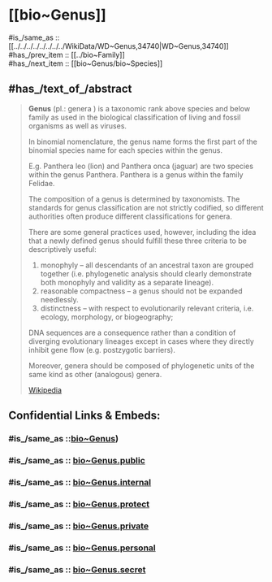 ﻿---
Commons_category: "Genera (biology)"
described_by_source: '[[_Standards/WikiData/WD~Brockhaus_and_Efron_Encyclopedic_Dictionary,602358]]'
different_from:
- '[[_Standards/WikiData/WD~grammatical_gender,162378]]'
- '[[_Standards/WikiData/WD~clan,211503]]'
- '[[_Standards/WikiData/WD~Genus,637121]]'
- '[[_Standards/WikiData/WD~Geslacht,11054337]]'
- '[[_Standards/WikiData/WD~ichnogenus,112082101]]'
- '[[_Standards/WikiData/WD~Geslecht,121080733]]'
- '[[_Standards/WikiData/WD~oogenus,125838332]]'
has_characteristic: '[[_Standards/WikiData/WD~type_species,252730]]'
has_id_wikidata: Q34740
instance_of:
- '[[_Standards/WikiData/WD~taxonomic_rank,427626]]'
- '[[_Standards/WikiData/WD~rank_in_botany,3100180]]'
- '[[_Standards/WikiData/WD~rank_in_zoology,13578154]]'
OpenStreetMap_tag_or_key: "Key:genus"
part_of:
- '[[_Standards/WikiData/WD~subfamily,164280]]'
- '[[_Standards/WikiData/WD~subtribe,3965313]]'
pronunciation_audio:
- "http://commons.wikimedia.org/wiki/Special:FilePath/De-Gattung2.ogg"
- "http://commons.wikimedia.org/wiki/Special:FilePath/LL-Q9610%20%28ben%29-Tahmid-%E0%A6%97%E0%A6%A3.wav"
short_name: g.
---

# [[bio~Genus]] 

#is_/same_as :: [[../../../../../../../../WikiData/WD~Genus,34740|WD~Genus,34740]]  
#has_/prev_item :: [[../bio~Family]]  
#has_/next_item :: [[bio~Genus/bio~Species]] 


## #has_/text_of_/abstract 

> **Genus** (pl.: genera ) is a taxonomic rank above species and below family 
> as used in the biological classification of living and fossil organisms as well as viruses. 
> 
> In binomial nomenclature, the genus name forms the first part of the binomial species name 
> for each species within the genus.
> 
> E.g. Panthera leo (lion) and Panthera onca (jaguar) are two species within the genus Panthera. 
> Panthera is a genus within the family Felidae.
>
> The composition of a genus is determined by taxonomists. 
> The standards for genus classification are not strictly codified, 
> so different authorities often produce different classifications for genera. 
> 
> There are some general practices used, however, 
> including the idea that a newly defined genus should fulfill these three criteria to be descriptively useful:
> 1. monophyly – all descendants of an ancestral taxon are grouped together 
>    (i.e. phylogenetic analysis should clearly demonstrate both monophyly and validity as a separate lineage).
> 2. reasonable compactness – a genus should not be expanded needlessly. 
> 3. distinctness – with respect to evolutionarily relevant criteria, i.e. ecology, morphology, or biogeography; 
> 
> DNA sequences are a consequence rather than a condition of diverging evolutionary lineages 
> except in cases where they directly inhibit gene flow (e.g. postzygotic barriers).
>
> Moreover, genera should be composed of phylogenetic units of the same kind as other (analogous) genera.
>
> [Wikipedia](https://en.wikipedia.org/wiki/Genus) 


## Confidential Links & Embeds: 

### #is_/same_as ::[bio~Genus](bio~Genus.md)) 

### #is_/same_as :: [bio~Genus.public](/_public/bio/bio~Domain/Eukarya/Animals/Bilateria/bio~Class/bio~Order/bio~Family/bio~Genus.public.md) 

### #is_/same_as :: [bio~Genus.internal](/_internal/bio/bio~Domain/Eukarya/Animals/Bilateria/bio~Class/bio~Order/bio~Family/bio~Genus.internal.md) 

### #is_/same_as :: [bio~Genus.protect](/_protect/bio/bio~Domain/Eukarya/Animals/Bilateria/bio~Class/bio~Order/bio~Family/bio~Genus.protect.md) 

### #is_/same_as :: [bio~Genus.private](/_private/bio/bio~Domain/Eukarya/Animals/Bilateria/bio~Class/bio~Order/bio~Family/bio~Genus.private.md) 

### #is_/same_as :: [bio~Genus.personal](/_personal/bio/bio~Domain/Eukarya/Animals/Bilateria/bio~Class/bio~Order/bio~Family/bio~Genus.personal.md) 

### #is_/same_as :: [bio~Genus.secret](/_secret/bio/bio~Domain/Eukarya/Animals/Bilateria/bio~Class/bio~Order/bio~Family/bio~Genus.secret.md)

